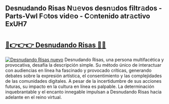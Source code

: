 ## Desnudando Risas N𝚞𝚎vos desn𝚞dos filtr𝚊dos - Parts-VwI F𝚘tos vid𝚎o - C𝚘ntenido atr𝚊ctivo ExUH7

# <h2><a href="http://mb0o7b7.tromn.icu/?c=Desnudando+Risas">🔗👉👉👉 Desnudando Risas 🔗🔗</a></h2>

[![Desnudando Risas nuevo](https://i.imgur.com/pEAQMta.gif)](http://mb0o7b7.tromn.icu/?c=Desnudando+Risas)
Desnudando Risas, una persona multifacética y provocativa, desafía la descripción simple. Su método único de interactuar con audiencias en línea ha fascinado y provocado críticas, generando debates sobre la expresión artística, el consentimiento y las complejidades de las comunidades digitales. A pesar de la incertidumbre de sus acciones futuras, su impacto en la cultura en línea es palpable. La determinación inquebrantable y el encanto innegable impulsan a Desnudando Risas hacia adelante en el reino virtual.
